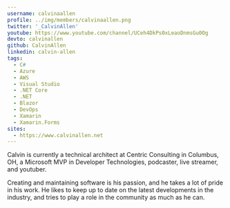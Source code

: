 ```yaml
---
username: calvinaallen
profile: ../img/members/calvinaallen.png
twitter: '_CalvinAllen'
youtube: https://www.youtube.com/channel/UCeh4DkPs0xLeaoDnmsGu0Og
devto: calvinallen
github: CalvinAllen
linkedin: calvin-allen
tags:
  - C#
  - Azure
  - AWS
  - Visual Studio
  - .NET Core
  - .NET
  - Blazor
  - DevOps
  - Xamarin
  - Xamarin.Forms
sites:
  - https://www.calvinallen.net 
---
```


Calvin is currently a technical architect at Centric Consulting in Columbus, OH, a Microsoft MVP in Developer Technologies, podcaster, live streamer, and youtuber. 

Creating and maintaining software is his passion, and he takes a lot of pride in his work. He likes to keep up to date on the latest developments in the industry, and tries to play a role in the community as much as he can.

